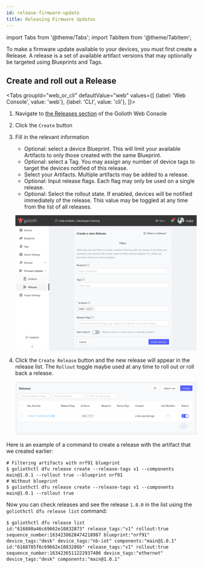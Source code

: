 ```yaml
---
id: release-firmware-update
title: Releasing Firmware Updates
---
```


import Tabs from '@theme/Tabs';
import TabItem from '@theme/TabItem';

To make a firmware update available to your devices, you must first create a
Release. A release is a set of available artifact versions that may optionally
be targeted using Blueprints and Tags.

## Create and roll out a Release

<Tabs
groupId="web_or_cli"
defaultValue="web"
values={[
{label: 'Web Console', value: 'web'},
{label: 'CLI', value: 'cli'},
]}>

<TabItem value="web">

1. Navigate to [the Releases section](https://console.golioth.io/releases) of
   the Golioth Web Console
2. Click the `Create` button
3. Fill in the relevant information
    - Optional: select a device Blueprint. This will limit your available
      Artifacts to only those created with the same Blueprint.
    - Optional: select a Tag. You may assign any number of device tags to target
      the devices notified of this release.
    - Select your Artifacts. Multiple artifacts may be added to a release.
    - Optional: Input release flags. Each flag may only be used on a single
      release.
    - Optional: Select the rollout state. If enabled, devices will be notified
      immediately of the release. This value may be toggled at any time from the
      list of all releases.

    ![Creating a Release](./assets/web-console-create-release.png)

4. Click the `Create Release` button and the new release will appear in the
   release list. The `Rollout` toggle maybe used at any time to roll out or roll
   back a release.

    ![Releases list](./assets/web-console-release-list.png)

</TabItem>

<TabItem value="cli">

Here is an example of a command to create a release with the artifact that we
created earlier:

```
# Filtering artifacts with nrf91 blueprint
$ goliothctl dfu release create --release-tags v1 --components main@1.0.1 --rollout true --blueprint nrf91
# Without blueprint
$ goliothctl dfu release create --release-tags v1 --components main@1.0.1 --rollout true
```

Now you can check releases and see the release `1.0.0` in the list using the
`goliothctl dfu release list` command:

```
$ goliothctl dfu release list
id:"616880a46c69662e10832873" release_tags:"v1" rollout:true sequence_number:1634238628474218987 blueprint:"nrf91" device_tags:"desk" device_tags:"nb-iot" components:"main@1.0.1"
id:"6168785f6c69662e1083286b" release_tags:"v1" rollout:true sequence_number:1634236511222937406 device_tags:"ethernet" device_tags:"desk" components:"main@1.0.1"
```

</TabItem>
</Tabs>
